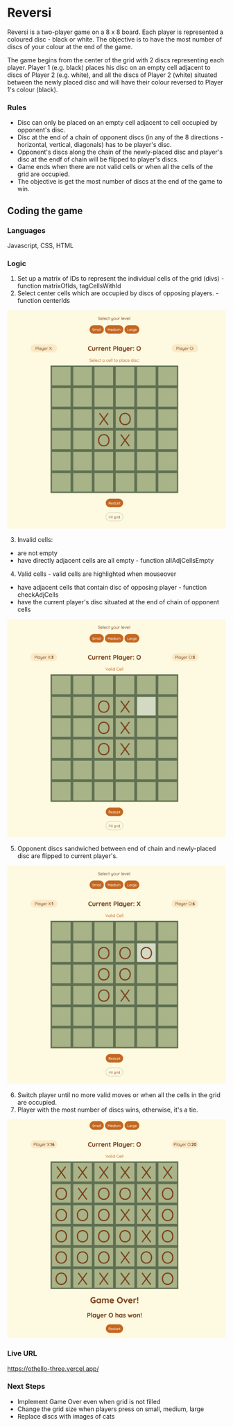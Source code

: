# Reversi

Reversi is a two-player game on a 8 x 8 board. Each player is represented a coloured disc - black or white. The objective is to have the most number of discs of your colour at the end of the game.

The game begins from the center of the grid with 2 discs representing each player. Player 1 (e.g. black) places his disc on an empty cell adjacent to discs of Player 2 (e.g. white), and all the discs of Player 2 (white) situated between the newly placed disc and will have their colour reversed to Player 1's colour (black).

### Rules

- Disc can only be placed on an empty cell adjacent to cell occupied by opponent's disc.
- Disc at the end of a chain of opponent discs (in any of the 8 directions - horizontal, vertical, diagonals) has to be player's disc.
- Opponent's discs along the chain of the newly-placed disc and player's disc at the endf of chain will be flipped to player's discs.
- Game ends when there are not valid cells or when all the cells of the grid are occupied.
- The objective is get the most number of discs at the end of the game to win.

## Coding the game

### Languages

Javascript, CSS, HTML

### Logic

1.  Set up a matrix of IDs to represent the individual cells of the grid (divs) - function matrixOfIds, tagCellsWithId
2.  Select center cells which are occupied by discs of opposing players. - function centerIds

![Alt text](public/screenshot-01.png)

3.  Invalid cells:

- are not empty
- have directly adjacent cells are all empty - function allAdjCellsEmpty

4.  Valid cells - valid cells are highlighted when mouseover

- have adjacent cells that contain disc of opposing player - function checkAdjCells
- have the current player's disc situated at the end of chain of opponent cells

![Alt text](public/screenshot-02.png)

5.  Opponent discs sandwiched between end of chain and newly-placed disc are flipped to current player's.

![Alt text](public/screenshot-03.png)

6.  Switch player until no more valid moves or when all the cells in the grid are occupied.
7.  Player with the most number of discs wins, otherwise, it's a tie.

![Alt text](public/screenshot-04.png)

### Live URL

https://othello-three.vercel.app/

### Next Steps

- Implement Game Over even when grid is not filled
- Change the grid size when players press on small, medium, large
- Replace discs with images of cats
